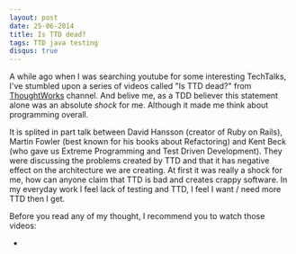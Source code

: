 ```yaml
---
layout: post
date: 25-06-2014
title: Is TTD dead?
tags: TTD java testing
disqus: true
---
```


A while ago when I was searching youtube for some interesting TechTalks, I've stumbled upon a series of videos called "Is TTD dead?" from [ThoughtWorks](https://www.youtube.com/channel/UCQvdU25Eqk3YS9-QnILhKKQ) channel. And belive me, as a TDD believer this statement alone was an absolute *shock* for me. Although it made me think about programming overall.

It is splited in part talk between David Hansson (creator of Ruby on Rails), Martin Fowler (best known for his books about Refactoring) and Kent Beck (who gave us Extreme Programming and Test Driven Development). They were discussing the problems created by TTD and that it has negative effect on the architecture we are creating. At first it was really a shock for me, how can anyone claim that TTD is bad and creates crappy software. In my everyday work I feel lack of testing and TTD, I feel I want / need more TTD then I get.

Before you read any of my thought, I recommend you to watch those videos:

- 
